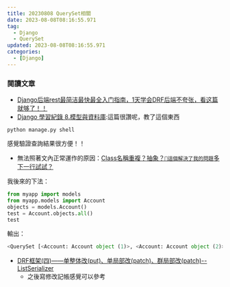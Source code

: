 ```yaml
---
title: 20230808 QuerySet相關
date: 2023-08-08T08:16:55.971
tag:
  - Django
  - QuerySet
updated: 2023-08-08T08:16:55.971
categories:
  - [Django]
---
```

### 閱讀文章
- [Django后端rest最简洁最快最全入门指南，1天学会DRF后端不夸张，看这篇就够了！！](https://zhuanlan.zhihu.com/p/277465995)
- [Django 學習紀錄 8.模型與資料庫](https://ithelp.ithome.com.tw/articles/10212427):這篇很讚呢，教了這個東西
```shell
python manage.py shell
```
感覺驗證查詢結果很方便！！
  - 無法照著文內正常運作的原因：[Class名稱重複？](https://blog.csdn.net/qq_41638872/article/details/130653841)[抽象？](https://stackoverflow.com/questions/35543695/type-object-x-has-no-attribute-objects)[`👑這個解決了我的問題`多下一行試試？](https://www.reddit.com/r/django/comments/v2bhsg/type_object_user_has_no_attribute_objects/)

  我後來的下法：
  ```python
  from myapp import models
  from myapp.models import Account
  objects = models.Account()
  test = Account.objects.all()
  test
  ```
  輸出：
  ```py
  <QuerySet [<Account: Account object (1)>, <Account: Account object (2)>, <Account: Account object (3)>, <Account: Account object (4)>, <Account: Account object (5)>, <Account: Account object (6)>, <Account: Account object (7)>]>
  ```
- [DRF框架(四)——单整体改(put)、单局部改(patch)、群局部改(patch)--ListSerializer](https://www.cnblogs.com/wangcuican/p/11695273.html)
  - 之後寫修改記帳感覺可以參考